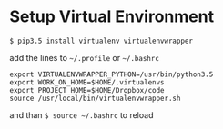 # Setup Virtual Environment
    $ pip3.5 install virtualenv virtualenvwrapper

add the lines to `~/.profile` or `~/.bashrc`
```
export VIRTUALENVWRAPPER_PYTHON=/usr/bin/python3.5
export WORK_ON_HOME=$HOME/.virtualenvs
export PROJECT_HOME=$HOME/Dropbox/code
source /usr/local/bin/virtualenvwrapper.sh
```
and than `$ source ~/.bashrc` to reload
